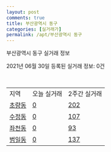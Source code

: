 ```yaml
---
layout: post
comments: true
title: 부산광역시 동구
categories: [실거래가]
permalink: /apt/부산광역시 동구
---
```


부산광역시 동구 실거래 정보

2021년 06월 30일 등록된 실거래 정보: 0건

<script type="text/javascript">
  google.charts.load('current', {'packages':['corechart']});
  google.charts.setOnLoadCallback(drawChart);

  function drawChart() {
    var data = google.visualization.arrayToDataTable([['거래일', '매매', '전월세', '전매'], ['21-02', 61, 59, 4], ['21-03', 56, 68, 8], ['21-04', 57, 51, 11], ['21-05', 46, 51, 12], ['21-06', 20, 33, 2]]);

    var options = {
      title: '최근 유형별 거래량 추이',
      legend: { position: 'bottom' }
    };

    var chart = new google.visualization.LineChart(document.getElementById('columnchart_material'));
    chart.draw(data, (options));
  }
</script>

<div id="columnchart_material" style="width: 95%; margin-left: -35px"></div>
<br>
<table class="sortable">
  <tr>
    <td>지역</td>
    <td>오늘 실거래</td>
    <td>2주간 실거래</td>
  </tr>

  
  <tr class="item">
    <td><a href="부산광역시 동구 초량동">초량동</a></td>
    <td><a href="부산광역시 동구 초량동">0</a></td>
    <td><a href="부산광역시 동구 초량동">202</a></td>
  </tr>
    

  <tr class="item">
    <td><a href="부산광역시 동구 수정동">수정동</a></td>
    <td><a href="부산광역시 동구 수정동">0</a></td>
    <td><a href="부산광역시 동구 수정동">107</a></td>
  </tr>
    

  <tr class="item">
    <td><a href="부산광역시 동구 좌천동">좌천동</a></td>
    <td><a href="부산광역시 동구 좌천동">0</a></td>
    <td><a href="부산광역시 동구 좌천동">93</a></td>
  </tr>
    

  <tr class="item">
    <td><a href="부산광역시 동구 범일동">범일동</a></td>
    <td><a href="부산광역시 동구 범일동">0</a></td>
    <td><a href="부산광역시 동구 범일동">137</a></td>
  </tr>
    


</table>


    